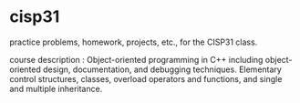 # cisp31
practice problems, homework, projects, etc., for the CISP31 class.

course description : 
Object-oriented programming in C++ including object-oriented design, documentation, and debugging techniques. 
Elementary control structures, classes, overload operators and functions, and single and multiple inheritance.

